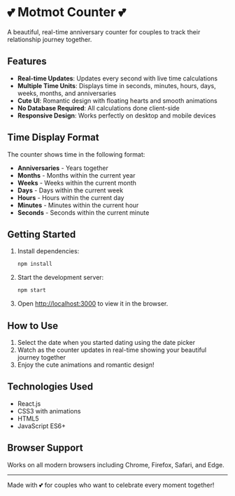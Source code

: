 # 💕 Motmot Counter 💕

A beautiful, real-time anniversary counter for couples to track their relationship journey together.

## Features

- **Real-time Updates**: Updates every second with live time calculations
- **Multiple Time Units**: Displays time in seconds, minutes, hours, days, weeks, months, and anniversaries
- **Cute UI**: Romantic design with floating hearts and smooth animations
- **No Database Required**: All calculations done client-side
- **Responsive Design**: Works perfectly on desktop and mobile devices

## Time Display Format

The counter shows time in the following format:
- **Anniversaries** - Years together
- **Months** - Months within the current year
- **Weeks** - Weeks within the current month
- **Days** - Days within the current week
- **Hours** - Hours within the current day
- **Minutes** - Minutes within the current hour
- **Seconds** - Seconds within the current minute

## Getting Started

1. Install dependencies:
   ```bash
   npm install
   ```

2. Start the development server:
   ```bash
   npm start
   ```

3. Open [http://localhost:3000](http://localhost:3000) to view it in the browser.

## How to Use

1. Select the date when you started dating using the date picker
2. Watch as the counter updates in real-time showing your beautiful journey together
3. Enjoy the cute animations and romantic design!

## Technologies Used

- React.js
- CSS3 with animations
- HTML5
- JavaScript ES6+

## Browser Support

Works on all modern browsers including Chrome, Firefox, Safari, and Edge.

---

Made with 💕 for couples who want to celebrate every moment together!

